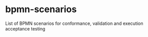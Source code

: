 # bpmn-scenarios
List of BPMN scenarios for conformance, validation and execution acceptance testing
